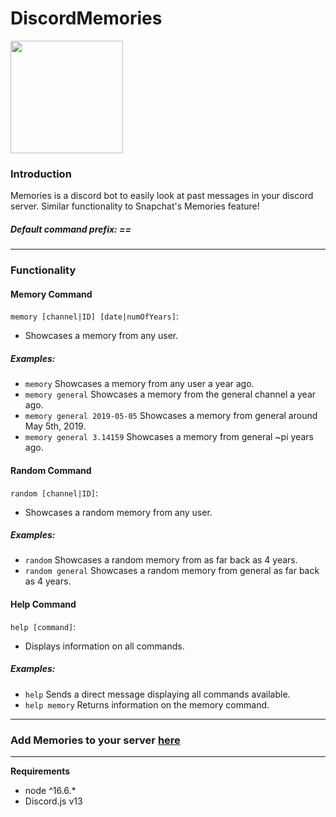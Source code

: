 # DiscordMemories
<img src="https://cdn.discordapp.com/avatars/867469054931501078/bf64ca402609e37b2db3f9395a652abd.webp" width=180 height=180>

### Introduction
Memories is a discord bot to easily look at past messages in your discord server.
Similar functionality to Snapchat's Memories feature!

##### Default command prefix: ==
---
### Functionality


#### Memory Command
`memory [channel|ID] [date|numOfYears]`:
- Showcases a memory from any user.
##### Examples:
* `memory` 
    Showcases a memory from any user a year ago.
* `memory general` 
    Showcases a memory from the general channel a year ago.
* `memory general 2019-05-05` 
    Showcases a memory from general around May 5th, 2019.
* `memory general 3.14159` 
    Showcases a memory from general ~pi years ago.
    
    
#### Random Command
`random [channel|ID]`:
- Showcases a random memory from any user.
##### Examples:
* `random` 
    Showcases a random memory from as far back as 4 years.   
* `random general` 
    Showcases a random memory from general as far back as 4 years.
        
#### Help Command
`help [command]`:
- Displays information on all commands.
##### Examples:
* `help`
    Sends a direct message displaying all commands available.
* `help memory` 
    Returns information on the memory command.

---
###  Add Memories to your server [here](https://discord.com/oauth2/authorize?client_id=867469054931501078&permissions=68608&scope=bot)
---
**Requirements** 
* node ^16.6.*
* Discord.js v13
